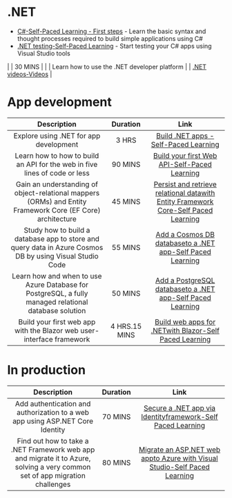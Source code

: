 # .NET


- [C#-Self-Paced Learning - First steps](https://docs.microsoft.com/en-us/learn/paths/csharp-first-steps/) - Learn the basic syntax and thought processes required to build simple applications using C#
- [.NET testing-Self-Paced Learning](https://docs.microsoft.com/en-us/learn/modules/visual-studio-test-tools/) - Start testing your C# apps using Visual Studio tools





|    | 30 MINS |     |
|  Learn how to use the .NET developer platform  |  |    [.NET videos-Videos](https://dotnet.microsoft.com/en-us/learn/videos)  |

# App development
|**Description** |**Duration**|**Link**|
| :----:        |    :----:   |        :----:     |
|  Explore using .NET for app development | 3 HRS |  [Build .NET apps -Self-Paced Learning](https://docs.microsoft.com/en-us/learn/paths/build-dotnet-applications-csharp/)     |
| Learn how to how to build an API for the web in five lines of code or less|  90 MINS    |    [Build your first Web API-Self-Paced Learning](https://docs.microsoft.com/en-us/learn/paths/aspnet-core-minimal-api/)  |
|Gain an understanding of object-relational mappers (ORMs) and Entity Framework Core (EF Core) architecture|  45 MINS     | [Persist and retrieve relational datawith Entity Framework Core-Self Paced Learning](https://docs.microsoft.com/en-us/learn/modules/persist-data-ef-core/)    |
|Study how to build a database app to store and query data in Azure Cosmos DB by using Visual Studio Code|  55 MINS      | [Add a Cosmos DB databaseto a .NET app-Self Paced Learning](https://docs.microsoft.com/en-us/learn/modules/work-with-cosmos-db/)    |
|Learn how and when to use Azure Database for PostgreSQL, a fully managed relational database solution|  50 MINS    | [Add a PostgreSQL databaseto a .NET app-Self Paced Learning](https://docs.microsoft.com/en-us/learn/modules/create-connect-to-postgres/)    |
|Build your first web app with the Blazor web user-interface framework| 4 HRS.15 MINS    | [Build web apps for .NETwith Blazor-Self Paced Learning](https://docs.microsoft.com/en-us/learn/paths/build-web-apps-with-blazor/)    |

# In production
|**Description** |**Duration**|**Link**|
| :----:        |    :----:   |        :----:     |
| Add authentication and authorization to a web app using ASP.NET Core Identity | 70 MINS  |  [Secure a .NET app via Identityframework-Self Paced Learning](https://docs.microsoft.com/en-us/learn/modules/secure-aspnet-core-identity/)     |
| Find out how to take a .NET Framework web app and migrate it to Azure, solving a very common set of app migration challenges  |  80 MINS  |  [Migrate an ASP.NET web appto Azure with Visual Studio-Self Paced Learning](https://docs.microsoft.com/en-us/learn/paths/migrate-aspnet-web-application/)     
